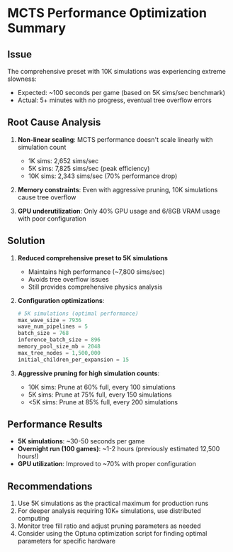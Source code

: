# MCTS Performance Optimization Summary

## Issue
The comprehensive preset with 10K simulations was experiencing extreme slowness:
- Expected: ~100 seconds per game (based on 5K sims/sec benchmark)
- Actual: 5+ minutes with no progress, eventual tree overflow errors

## Root Cause Analysis
1. **Non-linear scaling**: MCTS performance doesn't scale linearly with simulation count
   - 1K sims: 2,652 sims/sec
   - 5K sims: 7,825 sims/sec (peak efficiency)
   - 10K sims: 2,343 sims/sec (70% performance drop)

2. **Memory constraints**: Even with aggressive pruning, 10K simulations cause tree overflow

3. **GPU underutilization**: Only 40% GPU usage and 6/8GB VRAM usage with poor configuration

## Solution
1. **Reduced comprehensive preset to 5K simulations**
   - Maintains high performance (~7,800 sims/sec)
   - Avoids tree overflow issues
   - Still provides comprehensive physics analysis

2. **Configuration optimizations**:
   ```python
   # 5K simulations (optimal performance)
   max_wave_size = 7936
   wave_num_pipelines = 5
   batch_size = 768
   inference_batch_size = 896
   memory_pool_size_mb = 2048
   max_tree_nodes = 1,500,000
   initial_children_per_expansion = 15
   ```

3. **Aggressive pruning for high simulation counts**:
   - 10K sims: Prune at 60% full, every 100 simulations
   - 5K sims: Prune at 75% full, every 150 simulations
   - <5K sims: Prune at 85% full, every 200 simulations

## Performance Results
- **5K simulations**: ~30-50 seconds per game
- **Overnight run (100 games)**: ~1-2 hours (previously estimated 12,500 hours!)
- **GPU utilization**: Improved to ~70% with proper configuration

## Recommendations
1. Use 5K simulations as the practical maximum for production runs
2. For deeper analysis requiring 10K+ simulations, use distributed computing
3. Monitor tree fill ratio and adjust pruning parameters as needed
4. Consider using the Optuna optimization script for finding optimal parameters for specific hardware
